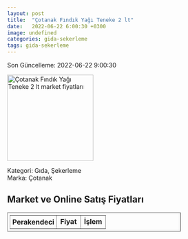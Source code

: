 ```yaml
---
layout: post
title:  "Çotanak Fındık Yağı Teneke 2 lt"
date:   2022-06-22 6:00:30 +0300
image: undefined
categories: gida-sekerleme
tags: gida-sekerleme
---
```


Son Güncelleme: 2022-06-22 9:00:30

<img src="undefined" width="200" alt="Çotanak Fındık Yağı Teneke 2 lt market fiyatları" />

Kategori: Gıda, Şekerleme
<br />
Marka: Çotanak

<h2>Market ve Online Satış Fiyatları</h2>

<table border="1" style="padding: 5px;width:80%;">
  <tr>
    <td style="padding: 5px;"><strong>Perakendeci</strong></td>
    <td><strong>Fiyat</strong></td>
    <td><strong>İşlem</strong></td>
  </tr>
  
</table>
